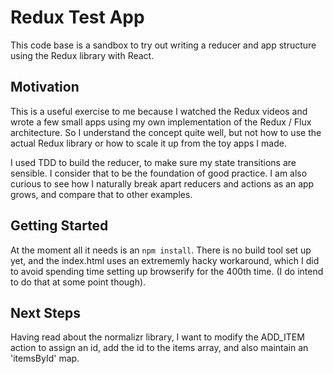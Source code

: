 # Redux Test App

This code base is a sandbox to try out writing a reducer and app structure using the Redux library with React.

## Motivation

This is a useful exercise to me because I watched the Redux videos and wrote a few small apps using my own implementation of the Redux / Flux architecture. So I understand the concept quite well, but not how to use the actual Redux library or how to scale it up from the toy apps I made.

I used TDD to build the reducer, to make sure my state transitions are sensible. I consider that to be the foundation of good practice. I am also curious to see how I naturally break apart reducers and actions as an app grows, and compare that to other examples.

## Getting Started

At the moment all it needs is an `npm install`. There is no build tool set up yet, and the index.html uses an extrememly hacky workaround, which I did to avoid spending time setting up browserify for the 400th time. (I do intend to do that at some point though).

## Next Steps

Having read about the normalizr library, I want to modify the ADD_ITEM action to assign an id, add the id to the items array, and also maintain an 'itemsById' map.

